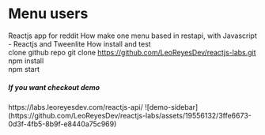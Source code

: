 # Menu users
Reactjs app for reddit
How make one menu based in restapi, with Javascript - Reactjs and Tweenlite
How install and test  
clone github repo  git clone https://github.com/LeoReyesDev/reactjs-labs.git   
npm install    
npm start   

<h5> If you want checkout demo </h5>
https://labs.leoreyesdev.com/reactjs-api/
![demo-sidebar](https://github.com/LeoReyesDev/reactjs-labs/assets/19556132/3ffe6673-0d3f-4fb5-8b9f-e8440a75c969)

